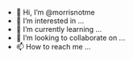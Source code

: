- 👋 Hi, I’m @morrisnotme
- 👀 I’m interested in ...
- 🌱 I’m currently learning ...
- 💞️ I’m looking to collaborate on ...
- 📫 How to reach me ...

<!---
morrisnotme/morrisnotme is a ✨ special ✨ repository because its `README.md` (this file) appears on your GitHub profile.
You can click the Preview link to take a look at your changes.
--->

